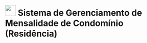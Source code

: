<h1>
  <img src="https://github.com/user-attachments/assets/54dee1eb-311f-4e29-9f0c-a886c3777275" width="35" />
  Sistema de Gerenciamento de Mensalidade de Condomínio (Residência)
</h1>


